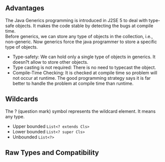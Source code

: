 ## Advantages
The Java Generics programming is introduced in J2SE 5 to deal with type-safe objects. It makes the code stable by detecting the bugs at compile time.
<br>
Before generics, we can store any type of objects in the collection, i.e., non-generic. Now generics force the java programmer to store a specific type of objects.

- Type-safety: We can hold only a single type of objects in generics. It doesn?t allow to store other objects.
- Type casting is not required: There is no need to typecast the object.
- Compile-Time Checking: It is checked at compile time so problem will not occur at runtime. The good programming strategy says it is far better to handle the problem at compile time than runtime.

## Wildcards
The ? (question mark) symbol represents the wildcard element. It means any type.
- Upper bounded `List<? extends Cls>`
- Lower bounded `List<? super Cls>`
- Unbounded `List<?>`

## Raw Types and Compatibility
